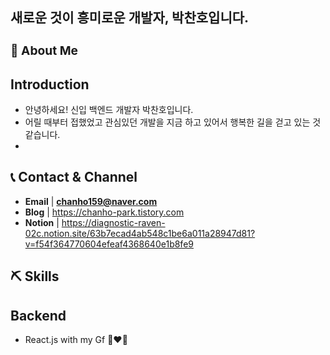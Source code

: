  <h2> 새로운 것이 흥미로운 개발자, 박찬호입니다.</h2>

### **<h3>:raising_hand:  About Me </h3>**

## Introduction 
 - 안녕하세요! 신입 백엔드 개발자 박찬호입니다.
 - 어릴 때부터 접했었고 관심있던 개발을 지금 하고 있어서 행복한 길을 걷고 있는 것 같습니다.
 - 

## :telephone_receiver: Contact & Channel
- **Email** | **chanho159@naver.com**
- **Blog** |  https://chanho-park.tistory.com
- **Notion** | https://diagnostic-raven-02c.notion.site/63b7ecad4ab548c1be6a011a28947d81?v=f54f364770604efeaf4368640e1b8fe9

<!--<a href="https://chanho-park.tistory.com/">
  <img src="https://play-lh.googleusercontent.com/HOwb9RHtv3AsCEyB-v1ni4z1TMgjqUJRP9FWFLNVsG-D8xoxxtfjGigzudTgSs0l8_g" width="50" height="50" alt="Chanho's Blog">
</a>-->


## :pick: Skills
## Backend
- React.js with my Gf 👩‍❤️‍👨


